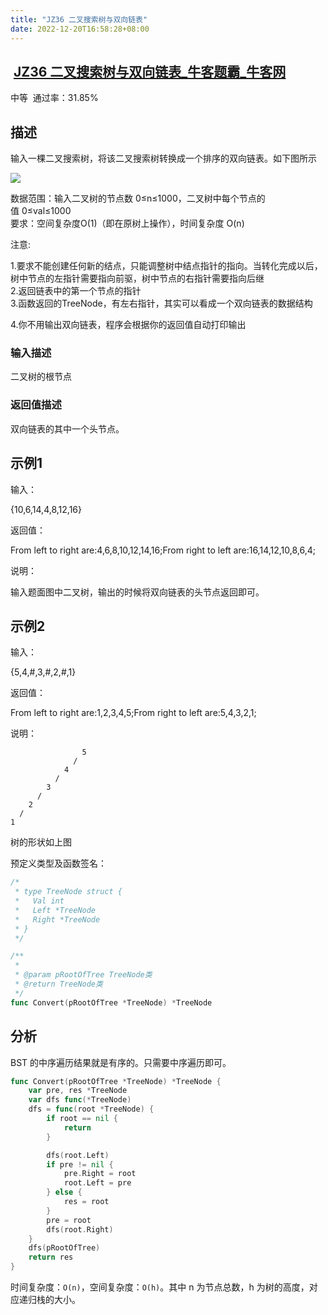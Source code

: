 ```yaml
---
title: "JZ36 二叉搜索树与双向链表"
date: 2022-12-20T16:58:28+08:00
---
```


##  [JZ36 二叉搜索树与双向链表_牛客题霸_牛客网](https://www.nowcoder.com/practice/947f6eb80d944a84850b0538bf0ec3a5)

中等  通过率：31.85%

## 描述

输入一棵二叉搜索树，将该二叉搜索树转换成一个排序的双向链表。如下图所示

![](https://uploadfiles.nowcoder.com/images/20210605/557336_1622886924427/E1F1270919D292C9F48F51975FD07CE2)

数据范围：输入二叉树的节点数 0≤n≤1000，二叉树中每个节点的值 0≤val≤1000  
要求：空间复杂度O(1)（即在原树上操作），时间复杂度 O(n)

注意:

1.要求不能创建任何新的结点，只能调整树中结点指针的指向。当转化完成以后，树中节点的左指针需要指向前驱，树中节点的右指针需要指向后继  
2.返回链表中的第一个节点的指针  
3.函数返回的TreeNode，有左右指针，其实可以看成一个双向链表的数据结构

4.你不用输出双向链表，程序会根据你的返回值自动打印输出

### 输入描述

二叉树的根节点

### 返回值描述

双向链表的其中一个头节点。

## 示例1

输入：

{10,6,14,4,8,12,16}

返回值：

From left to right are:4,6,8,10,12,14,16;From right to left are:16,14,12,10,8,6,4;

说明：

输入题面图中二叉树，输出的时候将双向链表的头节点返回即可。

## 示例2

输入：

{5,4,#,3,#,2,#,1}

返回值：

From left to right are:1,2,3,4,5;From right to left are:5,4,3,2,1;

说明：

```
                5
              /
            4
          /
        3
      /
    2
  /
1
```

树的形状如上图

预定义类型及函数签名：

```go
/*
 * type TreeNode struct {
 *   Val int
 *   Left *TreeNode
 *   Right *TreeNode
 * }
 */

/**
 *
 * @param pRootOfTree TreeNode类
 * @return TreeNode类
 */
func Convert(pRootOfTree *TreeNode) *TreeNode
```

## 分析

BST 的中序遍历结果就是有序的。只需要中序遍历即可。

```go
func Convert(pRootOfTree *TreeNode) *TreeNode {
	var pre, res *TreeNode
	var dfs func(*TreeNode)
	dfs = func(root *TreeNode) {
		if root == nil {
			return
		}

		dfs(root.Left)
		if pre != nil {
			pre.Right = root
			root.Left = pre
		} else {
			res = root
		}
		pre = root
		dfs(root.Right)
	}
	dfs(pRootOfTree)
	return res
}
```

时间复杂度：`O(n)`，空间复杂度：`O(h)`。其中 n 为节点总数，h 为树的高度，对应递归栈的大小。
